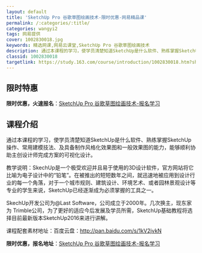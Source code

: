 ```yaml
---
layout: default
title: 'SketchUp Pro 谷歌草图绘画技术-限时优惠-网易精品课'
permalink: /:categories/:title/
categories: wangyi2
tags: 网易提供
cover: 1002830018.jpg
keywords: 精选网课,网易云课堂,SketchUp Pro 谷歌草图绘画技术
description: 通过本课程的学习，使学员清楚知道SketchUp是什么软件、熟练掌握SketchUp操作、常用建模技法、及具备制作风格化
classid: 1002830018
targetlink: https://study.163.com/course/introduction/1002830018.htm?share=1&shareId=1025206652&utm_campaign=share&utm_medium=iphoneShare&utm_source=&utm_u=1025206652
---
```


## 限时特惠

**限时优惠，火速报名**：[SketchUp Pro 谷歌草图绘画技术-报名学习](https://study.163.com/course/introduction/1002830018.htm?share=1&shareId=1025206652&utm_campaign=share&utm_medium=iphoneShare&utm_source=&utm_u=1025206652)

## 课程介绍

通过本课程的学习，使学员清楚知道SketchUp是什么软件、熟练掌握SketchUp操作、常用建模技法、及具备制作风格化效果图和一般效果图的能力，能够顺利协助主创设计师完成方案的可视化设计。

教学说明：SkechUp是一个极受欢迎并且易于使用的3D设计软件，官方网站将它比喻为电子设计中的“铅笔”。在被推出的短短数年之间，就迅速地被应用到设计行业的每一个角落，对于一个城市规则、建筑设计、环境艺术、或者园林景观设计等专业的学生来说，SketchUp已经逐渐成为必须掌握的工具之一。

SkechUp开发公司为@Last Software，公司成立于2000年。几次换主，现东家为 Trimble公司，为了更好的适应今后发展及学员所需，SketchUp基础教程将选择目前最新版本SketchUp2016来进行讲解。



课程配套素材地址：百度云盘：http://pan.baidu.com/s/1kV2jvkN

**限时优惠，报名地址**：[SketchUp Pro 谷歌草图绘画技术-报名学习](https://study.163.com/course/introduction/1002830018.htm?share=1&shareId=1025206652&utm_campaign=share&utm_medium=iphoneShare&utm_source=&utm_u=1025206652)

